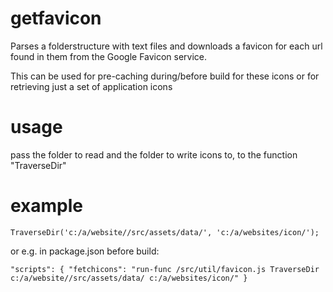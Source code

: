 # getfavicon
Parses a folderstructure with text files and downloads a favicon for each url found in them from the Google Favicon service.

This can be used for pre-caching during/before build for these icons or for retrieving just a set of application icons

# usage

pass the folder to read and the folder to write icons to, to the function "TraverseDir"

# example

`
TraverseDir('c:/a/website//src/assets/data/', 'c:/a/websites/icon/');
`

or e.g. in package.json before build:

`
"scripts": {
    "fetchicons": "run-func /src/util/favicon.js TraverseDir c:/a/website//src/assets/data/ c:/a/websites/icon/"
  }
`
